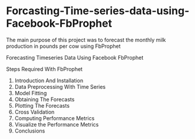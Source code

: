 # Forcasting-Time-series-data-using-Facebook-FbProphet

The main purpose of this project was to forecast the monthly milk production in pounds per cow using FbProphet

Forecasting Timeseries Data Using Facebook FbProphet
 
Steps Required With FbProphet
1) Introduction And Installation
2) Data Preprocessing With Time Series
3) Model Fitting
4) Obtaining The Forecasts
5) Plotting The Forecasts
6) Cross Validation
7) Computing Performance Metrics
8) Visualize the Performance Metrics
9) Conclusions
